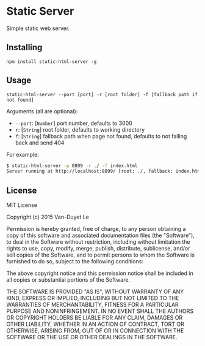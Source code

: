 # Static Server

Simple static web server.

## Installing

```
npm install static-html-server -g
```

## Usage

```
static-html-server --port [port] -r [root folder] -f [fallback path if not found]
```

Arguments (all are optional):

* `--port`: [`Number`] port number, defaults to 3000
* `r`: [`String`] root folder, defaults to working directory
* `f`: [`String`] fallback path when page not found, defaults to not falling back and send 404

For example:

```bash
$ static-html-server -p 8899 -r ./ -f index.html
Server running at http://localhost:8899/ [root: ./, fallback: index.html]
```

## License

MIT License

Copyright (c) 2015 Van-Duyet Le

Permission is hereby granted, free of charge, to any person obtaining a copy of this software and associated documentation files (the "Software"), to deal in the Software without restriction, including without limitation the rights to use, copy, modify, merge, publish, distribute, sublicense, and/or sell copies of the Software, and to permit persons to whom the Software is furnished to do so, subject to the following conditions:

The above copyright notice and this permission notice shall be included in all copies or substantial portions of the Software.

THE SOFTWARE IS PROVIDED "AS IS", WITHOUT WARRANTY OF ANY KIND, EXPRESS OR IMPLIED, INCLUDING BUT NOT LIMITED TO THE WARRANTIES OF MERCHANTABILITY, FITNESS FOR A PARTICULAR PURPOSE AND NONINFRINGEMENT. IN NO EVENT SHALL THE AUTHORS OR COPYRIGHT HOLDERS BE LIABLE FOR ANY CLAIM, DAMAGES OR OTHER LIABILITY, WHETHER IN AN ACTION OF CONTRACT, TORT OR OTHERWISE, ARISING FROM, OUT OF OR IN CONNECTION WITH THE SOFTWARE OR THE USE OR OTHER DEALINGS IN THE SOFTWARE.
